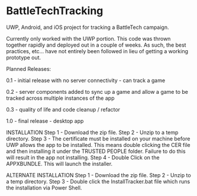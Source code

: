 # BattleTechTracking
 UWP, Android, and iOS project for tracking a BattleTech campaign.

Currently only worked with the UWP portion.  This code was thrown together rapidly and deployed out in a couple of weeks.  As such, the best practices, etc... have not entirely been followed in lieu of getting a working prototype out.

Planned Releases:

0.1 - initial release with no server connectivity - can track a game

0.2 - server components added to sync up a game and allow a game to be tracked across multiple instances of the app

0.3 - quality of life and code cleanup / refactor

1.0 - final release - desktop app


INSTALLATION
Step 1 - Download the zip file.
Step 2 - Unzip to a temp directory.
Step 3 - The certificate must be installed on your machine before UWP allows the app to be installed.  This means double clicking the CER file and then installing it under the TRUSTED PEOPLE folder.  Failure to do this will result in the app not installing.
Step 4 - Double Click on the APPXBUNDLE.  This will launch the installer.

ALTERNATE INSTALLATION
Step 1 - Download the zip file.
Step 2 - Unzip to a temp directory.
Step 3 - Double click the InstallTracker.bat file which runs the installation via Power Shell.

